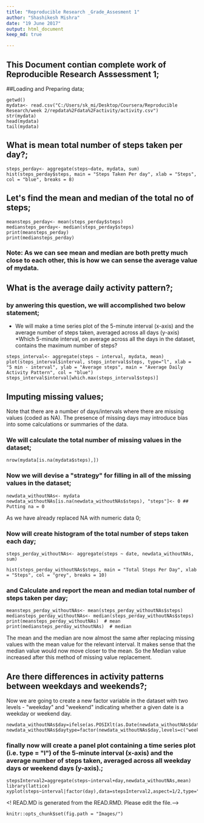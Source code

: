 ```yaml
---
title: "Reproducible Research _Grade_Assesment 1"
author: "Shashikesh Mishra"
date: "19 June 2017"
output: html_document
keep_md: true

---
```

## This Document contian complete work of Reproducible Research Asssessment 1;

##Loading and Preparing data;

```{r}
getwd()
mydata<- read.csv("C:/Users/sk_mi/Desktop/Coursera/Reproducible Research/week 2/repdata%2Fdata%2Factivity/activity.csv")
str(mydata)
head(mydata)
tail(mydata)
```

## What is mean total number of steps taken per day?;

```{r}
steps_perday<- aggregate(steps~date, mydata, sum)
hist(steps_perday$steps, main = "Steps Taken Per day", xlab = "Steps", col = "blue", breaks = 8)
```

## Let's find the mean and median of the total no of steps;

```{r}
meansteps_perday<- mean(steps_perday$steps)
mediansteps_perday<- median(steps_perday$steps)
print(meansteps_perday)
print(mediansteps_perday)
```
### Note: As we can see mean and median are both pretty much close to each other, this is how we can sense the average value of mydata.

## What is the average daily activity pattern?;
### by anwering this question, we will accomplished two below statement;
* We will make a time series plot of the 5-minute interval (x-axis) and the average number of steps taken, averaged across all days (y-axis)
*Which 5-minute interval, on average across all the days in the dataset, contains the maximum number of steps?

```{r}
steps_interval<- aggregate(steps ~ interval, mydata, mean)
plot(steps_interval$interval, steps_interval$steps, type="l", xlab = "5 min - interval", ylab = "Average steps", main = "Average Daily Activity Pattern", col = "blue")
steps_interval$interval[which.max(steps_interval$steps)]
```

##  Imputing missing values;
Note that there are a number of days/intervals where there are missing values (coded as NA). The presence of missing days may introduce bias into some calculations or summaries of the data.

### We will calculate the total number of missing values in the dataset;
```{r}
nrow(mydata[is.na(mydata$steps),])
```

### Now we will devise a "strategy" for filling in all of the missing values in the dataset;
```{r}
newdata_withoutNAs<- mydata
newdata_withoutNAs[is.na(newdata_withoutNAs$steps), "steps"]<- 0 ## Putting na = 0
```

As we have already replaced NA with numeric data 0;

### Now will create histogram of the total number of steps taken each day;

```{r}
steps_perday_withoutNAs<- aggregate(steps ~ date, newdata_withoutNAs, sum)

hist(steps_perday_withoutNAs$steps, main = "Total Steps Per Day", xlab = "Steps", col = "grey", breaks = 10)
```

### and Calculate and report the mean and median total number of steps taken per day;

```{r}
meansteps_perday_withoutNAs<- mean(steps_perday_withoutNAs$steps)
mediansteps_perday_withoutNAs<- median(steps_perday_withoutNAs$steps)
print(meansteps_perday_withoutNAs)  # mean
print(mediansteps_perday_withoutNAs)  # median
```

The mean and the median are now almost the same after replacing missing values with the mean value for the relevant interval. It makes sense that the median value would now move closer to the mean. So the Median value increased after this method of missing value replacement.

##  Are there differences in activity patterns between weekdays and weekends?;
Now we are going to create a new factor variable in the dataset with two levels - "weekday" and "weekend" indicating whether a given date is a weekday or weekend day.

```{r}
newdata_withoutNAs$day=ifelse(as.POSIXlt(as.Date(newdata_withoutNAs$date))$wday%%6==0,"weekend","weekday")
newdata_withoutNAs$daytype=factor(newdata_withoutNAs$day,levels=c("weekday","weekend"))
```

### finally now will create a panel plot containing a time series plot (i.e. type = "l") of the 5-minute interval (x-axis) and the average number of steps taken, averaged across all weekday days or weekend days (y-axis).;

```{r}
stepsInterval2=aggregate(steps~interval+day,newdata_withoutNAs,mean)
library(lattice)
xyplot(steps~interval|factor(day),data=stepsInterval2,aspect=1/2,type="l")
```

<! READ.MD is generated from the READ.RMD. Please edit the file.-->

```{r opts, echo=TRUE}
knitr::opts_chunk$set(fig.path = "Images/")
```


